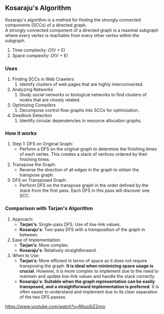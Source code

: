 ## Kosaraju's Algorithm
Kosaraju's algorithm is a method for finding the strongly connected components (SCCs) of a directed graph.</br>
A strongly connected component of a directed graph is a maximal subgraph where every vertex is reachable from every other vertex within the subgraph.</br>

1. Time complexity: 𝑂(V + E)
2. Space complexity: 𝑂(V + E)</br>


### Uses
1. Finding SCCs in Web Crawlers
   1. Identify clusters of web pages that are highly interconnected.
2. Analyzing Networks
   1. Study social networks or biological networks to find clusters of nodes that are closely related.
3. Optimizing Compilers
   1. Decompose control flow graphs into SCCs for optimization.
4. Deadlock Detection
   1. Identify circular dependencies in resource allocation graphs.

### How it works
1. Step 1: DFS on Original Graph:
   - Perform a DFS on the original graph to determine the finishing times of each vertex. This creates a stack of vertices ordered by their finishing times.
2. Transpose the Graph:
   - Reverse the direction of all edges in the graph to obtain the transpose graph.
3. DFS on Transposed Graph:
   - Perform DFS on the transpose graph in the order defined by the stack from the first pass. Each DFS in this pass will discover one SCC.

### Comparison with Tarjan's Algorithm
1. Approach:
   - <b>Tarjan's</b>: Single-pass DFS. Use of low-link values.
   - <b>Kosaraju's</b>: Two-pass DFS with a transposition of the graph in between.
2. Ease of Implementation:
   - <b>Tarjan's</b>: More complex.
   - <b>Kosaraju's</b>: Relatively straightforward.
3. When to Use:
   - <b>Tarjan's</b>: More efficient in terms of space as it does not require transposing the graph. <b>It is ideal when minimizing space usage is crucial</b>. However, it is more complex to implement due to the need to maintain and update low-link values and handle the stack correctly.
   - <b>Kosaraju's</b>: <b>Suitable when the graph representation can be easily transposed, and a straightforward implementation is preferred</b>. It is often easier to understand and implement due to its clear separation of the two DFS passes.

https://www.youtube.com/watch?v=R6uoSjZ2imo